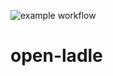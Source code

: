 ![example workflow](https://github.com/SaltFreeInteractive/open-ladle/actions/workflows/build.yml/badge.svg)
# open-ladle
